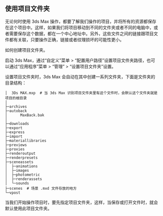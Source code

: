 ## 使用项目文件夹

无论何时使用 3ds Max 操作，都要了解我们操作的项目，并将所有的资源都保存在这个项目中。这样，如果我们将项目移动到不同的文件夹或者不同的电脑中，或者需要保存这个数据，都在一个中心地址中。另外，这些文件之间的链接跟项目文件都有关联，只要操作正确，链接或者纹理损坏的可能性更小。

如何创建项目文件夹。

启动 3ds Max，通过“自定义”菜单 > “配置用户路径”设置项目文件夹路径，也可以通过“应用程序”菜单 > “管理” > “设置项目文件夹”设置。

设置项目文件夹时，3ds Max 会自动在其中创建一系列文件夹，下面是文件夹的目录结构：

```
│  3Ds MAX.mxp  # 当 3ds Max 识别项目文件夹里有这个文件时，会默认这个文件夹就是项目的根目录
│
├─archives
├─autoback
│      MaxBack.bak
│
├─downloads
├─export
├─express
├─import
├─materiallibraries
├─previews
├─proxies
├─renderoutput
├─renderpresets
├─sceneassets
│  ├─animations
│  ├─images
│  ├─photometric
│  ├─renderassets
│  └─sounds
├─scenes  # 场景 .mxd 文件存放的地方
└─vpost
```
当我们开始操作项目时，要先指定项目文件夹，这样，当保存或打开文件时，就会默认使用此项目文件夹。
